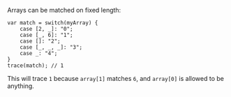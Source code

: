 Arrays can be matched on fixed length:

```
var match = switch(myArray) {
	case [2, _]: "0";
	case [_, 6]: "1";
	case []: "2";
	case [_, _, _]: "3";
	case _: "4";
}
trace(match); // 1
```

This will trace `1` because `array[1]` matches `6`, and `array[0]` is allowed to be anything.